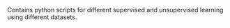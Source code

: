 Contains python scripts for different supervised and unsupervised learning using different datasets.

